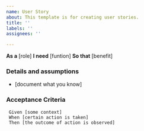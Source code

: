 ```yaml
---
name: User Story
about: This template is for creating user stories.
title: ''
labels: ''
assignees: ''

---
```


**As a** [role]
**I need** [funtion]
**So that** [benefit]

### Details and assumptions
* [document what you know]

### Acceptance Criteria

```gherkin
 Given [some context]
 When [certain action is taken]
 Then [the outcome of action is observed]
 ```
 
